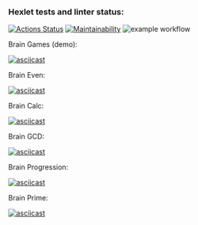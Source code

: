 ### Hexlet tests and linter status:
[![Actions Status](https://github.com/AdrianusWest/python-project-lvl1/workflows/hexlet-check/badge.svg)](https://github.com/AdrianusWest/python-project-lvl1/actions) 
 [![Maintainability](https://api.codeclimate.com/v1/badges/a99a88d28ad37a79dbf6/maintainability)](https://codeclimate.com/github/AdrianusWest/python-project-lvl1)   ![example workflow](https://github.com/AdrianusWest/python-project-lvl1/blob/main/.github/workflows/python-package/badge.svg)


Brain Games (demo):

[![asciicast](https://asciinema.org/a/424752.svg)](https://asciinema.org/a/424752)

Brain Even:

[![asciicast](https://asciinema.org/a/424755.svg)](https://asciinema.org/a/424755)

Brain Calc:

[![asciicast](https://asciinema.org/a/424756.svg)](https://asciinema.org/a/424756)

Brain GCD:

[![asciicast](https://asciinema.org/a/424758.svg)](https://asciinema.org/a/424758)

Brain Progression:

[![asciicast](https://asciinema.org/a/424760.svg)](https://asciinema.org/a/424760)

Brain Prime:

[![asciicast](https://asciinema.org/a/424761.svg)](https://asciinema.org/a/424761)